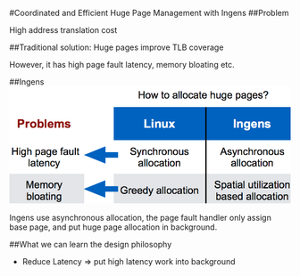 #Coordinated and Efficient Huge Page Management with Ingens
##Problem

High address translation cost

##Traditional solution:
Huge pages improve TLB coverage

However, it has high page fault latency, memory bloating etc.

##Ingens
![](ingen.png)

Ingens use asynchronous allocation, the page fault handler only assign base page, and put huge page allocation in background.

##What we can learn the design philosophy
* Reduce Latency => put high latency work into background
